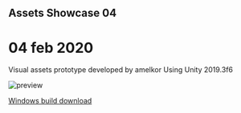 ## Assets Showcase 04

# 04 feb 2020
Visual assets prototype developed by amelkor
Using Unity 2019.3f6

![preview]({{site.baseurl}}/assets/showcase04/preview.jpg)

<a href="/assets/showcase04/build/AssetsShowcase04.zip" download>Windows build download </a>
